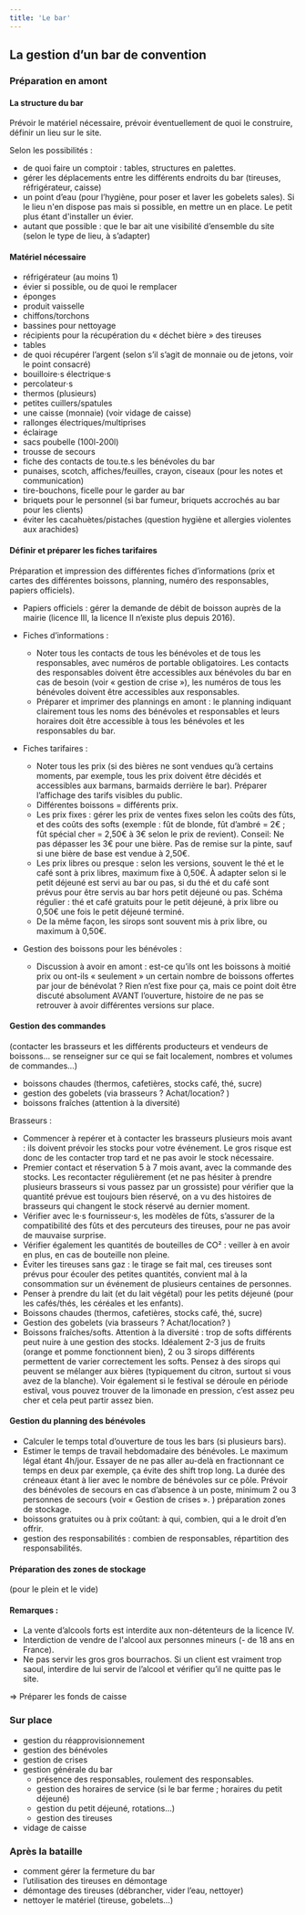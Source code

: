 ```yaml
---
title: 'Le bar'
---
```


## La gestion d’un bar de convention

### Préparation en amont

#### La structure du bar
Prévoir le matériel nécessaire, prévoir éventuellement de quoi le construire, définir un lieu sur le site. 

Selon les possibilités : 
- de quoi faire un comptoir : tables, structures en palettes. 
- gérer les déplacements entre les différents endroits du bar (tireuses, réfrigérateur, caisse)
- un point d’eau (pour l’hygiène, pour poser et laver les gobelets sales). Si le lieu n'en dispose pas mais si possible, en mettre un en place. Le petit plus étant d'installer un évier. 
- autant que possible : que le bar ait une visibilité d’ensemble du site (selon le type de lieu, à s’adapter)

#### Matériel nécessaire
- réfrigérateur (au moins 1)
- évier si possible, ou de quoi le remplacer
- éponges
- produit vaisselle
- chiffons/torchons
- bassines pour nettoyage
- récipients pour la récupération du « déchet bière » des tireuses
- tables
- de quoi récupérer l’argent (selon s’il s’agit de monnaie ou de jetons, voir le point consacré)
- bouilloire⋅s électrique⋅s
- percolateur⋅s
- thermos (plusieurs)
- petites cuillers/spatules
- une caisse (monnaie) (voir vidage de caisse)
- rallonges électriques/multiprises
- éclairage
- sacs poubelle (100l-200l)
- trousse de secours
- fiche des contacts de tou.te.s les bénévoles du bar
- punaises, scotch, affiches/feuilles, crayon, ciseaux (pour les notes et communication)
- tire-bouchons, ficelle pour le garder au bar
- briquets pour le personnel (si bar fumeur, briquets accrochés au bar pour les clients)
- éviter les cacahuètes/pistaches (question hygiène et allergies violentes aux arachides)

#### Définir et préparer les fiches tarifaires

Préparation et impression des différentes fiches d’informations (prix et cartes des différentes boissons, planning, numéro des responsables, papiers officiels).

- Papiers officiels : gérer la demande de débit de boisson auprès de la mairie (licence III, la licence II n’existe plus depuis 2016). 

- Fiches d’informations :
	+ Noter tous les contacts de tous les bénévoles et de tous les responsables, avec numéros de portable obligatoires. Les contacts des responsables doivent être accessibles aux bénévoles du bar en cas de besoin (voir « gestion de crise »), les numéros de tous les bénévoles doivent être accessibles aux responsables. 
	+ Préparer et imprimer des plannings en amont : le planning indiquant clairement tous les noms des bénévoles et responsables et leurs horaires doit être accessible à tous les bénévoles et les responsables du bar. 

- Fiches tarifaires :
	+ Noter tous les prix (si des bières ne sont vendues qu’à certains moments, par exemple, tous les prix doivent être décidés et accessibles aux barmans, barmaids derrière le bar). Préparer l’affichage des tarifs visibles du public.
	+ Différentes boissons = différents prix.
	+ Les prix fixes : gérer les prix de ventes fixes selon les coûts des fûts, et des coûts des softs (exemple : fût de blonde, fût d’ambré = 2€ ; fût spécial cher = 2,50€ à 3€ selon le prix de revient). Conseil: Ne pas dépasser les 3€ pour une bière. Pas de remise sur la pinte, sauf si une bière de base est vendue à 2,50€. 
	+ Les prix libres ou presque : selon les versions, souvent le thé et le café sont à prix libres, maximum fixe à 0,50€. À adapter selon si le petit déjeuné est servi au bar ou pas, si du thé et du café sont prévus pour être servis au bar hors petit déjeuné ou pas. Schéma régulier : thé et café gratuits pour le petit déjeuné, à prix libre ou 0,50€ une fois le petit déjeuné terminé.
	+ De la même façon, les sirops sont souvent mis à prix libre, ou maximum à 0,50€.

- Gestion des boissons pour les bénévoles :
	+ Discussion à avoir en amont : est-ce qu’ils ont les boissons à moitié prix ou ont-ils « seulement » un certain nombre de boissons offertes par jour de bénévolat ? Rien n’est fixe pour ça, mais ce point doit être discuté absolument AVANT l’ouverture, histoire de ne pas se retrouver à avoir différentes versions sur place. 

#### Gestion des commandes 
(contacter les brasseurs et les différents producteurs et vendeurs de boissons... se renseigner sur ce qui se fait localement, nombres et volumes de commandes…)
- boissons chaudes (thermos, cafetières, stocks café, thé, sucre)
- gestion des gobelets (via brasseurs ? Achat/location? )
- boissons fraîches (attention à la diversité)

Brasseurs :
- Commencer à repérer et à contacter les brasseurs plusieurs mois avant : ils doivent prévoir les stocks pour votre événement. Le gros risque est donc de les contacter trop tard et ne pas avoir le stock nécessaire. 
- Premier contact et réservation 5 à 7 mois avant, avec la commande des stocks. Les recontacter régulièrement (et ne pas hésiter à prendre plusieurs brasseurs si vous passez par un grossiste) pour vérifier que la quantité prévue est toujours bien réservé, on a vu des histoires de brasseurs qui changent le stock réservé au dernier moment.
- Vérifier avec le⋅s fournisseur⋅s, les modèles de fûts, s’assurer de la compatibilité des fûts et des percuteurs des tireuses, pour ne pas avoir de mauvaise surprise. 
- Vérifier également les quantités de bouteilles de CO² : veiller à en avoir en plus, en cas de bouteille non pleine.
- Éviter les tireuses sans gaz : le tirage se fait mal, ces tireuses sont prévus pour écouler des petites quantités, convient mal à la consommation sur un événement de plusieurs centaines de personnes.
- Penser à prendre du lait (et du lait végétal) pour les petits déjeuné (pour les cafés/thés, les céréales et les enfants).
- Boissons chaudes (thermos, cafetières, stocks café, thé, sucre)    
- Gestion des gobelets (via brasseurs ? Achat/location? )
- Boissons fraîches/softs. Attention à la diversité : trop de softs différents peut nuire à une gestion des stocks. Idéalement 2-3 jus de fruits (orange et pomme fonctionnent bien), 2 ou 3 sirops différents permettent de varier correctement les softs. Pensez à des sirops qui peuvent se mélanger aux bières (typiquement du citron, surtout si vous avez de la blanche). Voir également si le festival se déroule en période estival, vous pouvez trouver de la limonade en pression, c’est assez peu cher et cela peut partir assez bien. 

#### Gestion du planning des bénévoles

- Calculer le temps total d’ouverture de tous les bars (si plusieurs bars). 
- Estimer le temps de travail hebdomadaire des bénévoles. Le maximum légal étant 4h/jour. Essayer de ne pas aller au-delà en fractionnant ce temps en deux par exemple, ça évite des shift trop long. La durée des créneaux étant à lier avec le nombre de bénévoles sur ce pôle. Prévoir des bénévoles de secours en cas d’absence à un poste, minimum 2 ou 3 personnes de secours (voir « Gestion de crises ». )
préparation zones de stockage.
- boissons gratuites ou à prix coûtant: à qui, combien, qui a le droit d’en offrir.
- gestion des responsabilités : combien de responsables, répartition des responsabilités. 

#### Préparation des zones de stockage
(pour le plein et le vide)

#### Remarques : 
- La vente d’alcools forts est interdite aux non-détenteurs de la licence IV.
- Interdiction de vendre de l'alcool aux personnes mineurs (- de 18 ans en France).
- Ne pas servir les gros gros bourrachos. Si un client est vraiment trop saoul, interdire de lui servir de l’alcool et vérifier qu’il ne quitte pas le site.

=> Préparer les fonds de caisse

### Sur place
- gestion du réapprovisionnement 
- gestion des bénévoles
- gestion de crises 
- gestion générale du bar 
	+ présence des responsables, roulement des responsables.  
	+ gestion des horaires de service (si le bar ferme ; horaires du petit déjeuné)
	+ gestion du petit déjeuné, rotations…)
	+ gestion des tireuses
- vidage de caisse

### Après la bataille
- comment gérer la fermeture du bar
- l’utilisation des tireuses en démontage
- démontage des tireuses (débrancher, vider l’eau, nettoyer)
- nettoyer le matériel (tireuse, gobelets…) 